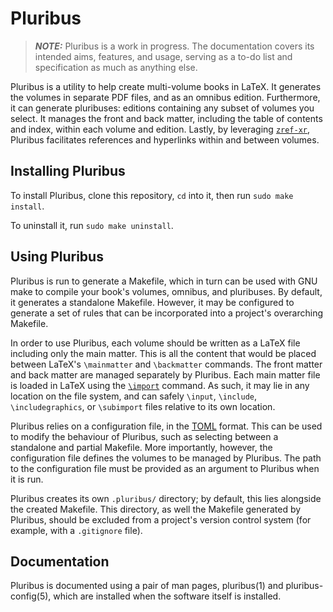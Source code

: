 # Pluribus

> **_NOTE:_**
> Pluribus is a work in progress.
> The documentation covers its intended aims, features, and usage, serving as a to-do list and specification as much as anything else.

Pluribus is a utility to help create multi-volume books in LaTeX.
It generates the volumes in separate PDF files, and as an omnibus edition.
Furthermore, it can generate pluribuses: editions containing any subset of volumes you select.
It manages the front and back matter, including the table of contents and index, within each volume and edition.
Lastly, by leveraging [`zref-xr`](https://ctan.org/pkg/zref), Pluribus facilitates references and hyperlinks within and between volumes.

## Installing Pluribus

To install Pluribus, clone this repository, `cd` into it, then run `sudo make install`.

To uninstall it, run `sudo make uninstall`.

## Using Pluribus

Pluribus is run to generate a Makefile, which in turn can be used with GNU make to compile your book's volumes, omnibus, and pluribuses.
By default, it generates a standalone Makefile.
However, it may be configured to generate a set of rules that can be incorporated into a project's overarching Makefile.

In order to use Pluribus, each volume should be written as a LaTeX file including only the main matter.
This is all the content that would be placed between LaTeX's `\mainmatter` and `\backmatter` commands.
The front matter and back matter are managed separately by Pluribus.
Each main matter file is loaded in LaTeX using the [`\import`](https://ctan.org/pkg/import) command.
As such, it may lie in any location on the file system, and can safely `\input`, `\include`, `\includegraphics`, or `\subimport` files relative to its own location.

Pluribus relies on a configuration file, in the [TOML](https://github.com/toml-lang/toml) format.
This can be used to modify the behaviour of Pluribus, such as selecting between a standalone and partial Makefile.
More importantly, however, the configuration file defines the volumes to be managed by Pluribus.
The path to the configuration file must be provided as an argument to Pluribus when it is run.

Pluribus creates its own `.pluribus/` directory; by default, this lies alongside the created Makefile.
This directory, as well the Makefile generated by Pluribus, should be excluded from a project's version control system (for example, with a `.gitignore` file).

## Documentation

Pluribus is documented using a pair of man pages, pluribus(1) and pluribus-config(5), which are installed when the software itself is installed.
